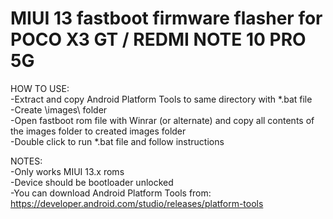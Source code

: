 # MIUI 13 fastboot firmware flasher for POCO X3 GT / REDMI NOTE 10 PRO 5G  
  
HOW TO USE:  
-Extract and copy Android Platform Tools to same directory with *.bat file  
-Create \images\ folder  
-Open fastboot rom file with Winrar (or alternate) and copy all contents of the images folder to created images folder  
-Double click to run *.bat file and follow instructions  
  
NOTES:   
-Only works MIUI 13.x roms  
-Device should be bootloader unlocked  
-You can download Android Platform Tools from: https://developer.android.com/studio/releases/platform-tools  
